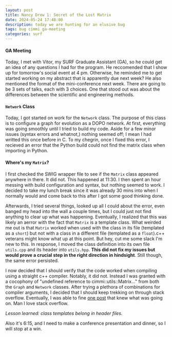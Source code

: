 ```yaml
---
layout: post
title: Nancy Drew 1: Secret of the Lost Matrix
date: 2024-05-24 17:48:00
description: today we are hunting for an elusive bug
tags: bug cimmi ga-meeting
categories: surf
---
```


#### GA Meeting

Today, I met with Vitor, my SURF Graduate Assistant (GA), so he could get an idea of any questions I had for the program. He reccomended that I show up for tomorrow's social event at 4 pm. Otherwise, he reminded me to get started working on my abstract that is apparently due next week? He also mentioned the format of the mini-conference next week. There are going to be 3 sets of talks, each with 3 choices. One that stood out was about the differences between the scientific and engineering methods.

#### `Network` Class

Today, I got started on work for the `Network` class. The purpose of this class is to configure a graph for evolution as a DOPO network. At first, everything was going smoothly until I tried to build my code. Aside for a few minor issues (syntax errors and whatnot,) nothing seemed off; I mean I had writted this once before in C. To my chegrin, once I fixed this error, I recieved an error that the Python build could not find the matrix class when importing in Python.

#### Where's my `Matrix`?

I first checked the SWIG wrapper file to see if the `Matrix` class appeared anywhere in there. It did not. This happened at 11:30. I then spent an hour messing with build configuration and syntax, but nothing seemed to work. I decided to take my lunch break since it was already 30 mins into when I normally would and come back to this after I got some good thinking done.

Afterwards, I tried several things, looked up all I could about the error, even banged my head into the wall a couple times, but I could just not find anything to clear up what was happening. Eventually, I realized that this was likely an aerror with the fact that `Matrix` is a template class. What weirded me out is that `Matrix` worked when used with the class in its file (templated as a `short`) but not with a class in a different file (templated as a `float`).<d-footnote>c++ veterans might know what up at this point. But hey, cut me some slack I'm new to this.</d-footnote> In response, I moved the class definition into its own file `utils.cpp` and its header into `utils.hpp`. **This did not fix my issues but would prove a crucial step in the right direction in hindsight**. Still though, the same error persisted.

I now decided that I should verify that the code worked when compiling using a straight c++ compiler. Notably, it did not. Instead I was granted with a cocophony of "undefined reference to cimmi::utils::Matrix..." from both the `Graph` and `Network` classes. After trying a plethora of combinations for compiler arguments, I decided that I should keep trekking on through stack overflow. Eventually, I was able to fine [one post](https://stackoverflow.com/questions/8752837/undefined-reference-to-template-class-constructor) that knew what was going on. Man I love stack overflow.

*Lesson learned: class templates belong in header files.*

Also it's 6:15, and I need to make a conference presentation and dinner, so I will stop at a win.

